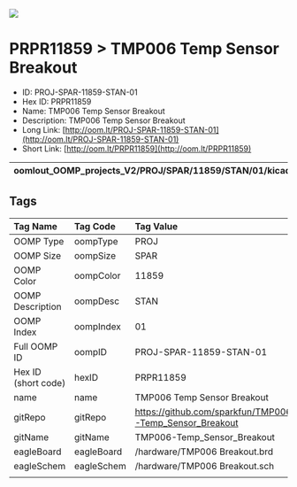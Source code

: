 


  
![][im]
# PRPR11859 > TMP006 Temp Sensor Breakout

- ID: PROJ-SPAR-11859-STAN-01
- Hex ID: PRPR11859
- Name: TMP006 Temp Sensor Breakout
- Description: TMP006 Temp Sensor Breakout
- Long Link: [http://oom.lt/PROJ-SPAR-11859-STAN-01](http://oom.lt/PROJ-SPAR-11859-STAN-01)
- Short Link: [http://oom.lt/PRPR11859](http://oom.lt/PRPR11859)
  

|oomlout_OOMP_projects_V2/PROJ/SPAR/11859/STAN/01/kicadPcb3dFront.png|oomlout_OOMP_projects_V2/PROJ/SPAR/11859/STAN/01/kicadPcb3dBack.png|oomlout_OOMP_projects_V2/PROJ/SPAR/11859/STAN/01/kicadPcb3d.png||
| :---: | :---: | :---: | :---: |

## Tags
  

|Tag Name|Tag Code|Tag Value|
| :--- | :--- | :--- |
|OOMP Type|oompType|PROJ|
|OOMP Size|oompSize|SPAR|
|OOMP Color|oompColor|11859|
|OOMP Description|oompDesc|STAN|
|OOMP Index|oompIndex|01|
|Full OOMP ID|oompID|PROJ-SPAR-11859-STAN-01|
|Hex ID (short code)|hexID|PRPR11859|
|name|name|TMP006 Temp Sensor Breakout|
|gitRepo|gitRepo|https://github.com/sparkfun/TMP006-Temp_Sensor_Breakout|
|gitName|gitName|TMP006-Temp_Sensor_Breakout|
|eagleBoard|eagleBoard|/hardware/TMP006 Breakout.brd|
|eagleSchem|eagleSchem|/hardware/TMP006 Breakout.sch|
||||



[im]: PROJ/SPAR/11859/STAN/01/kicadPcb3d_450.png
